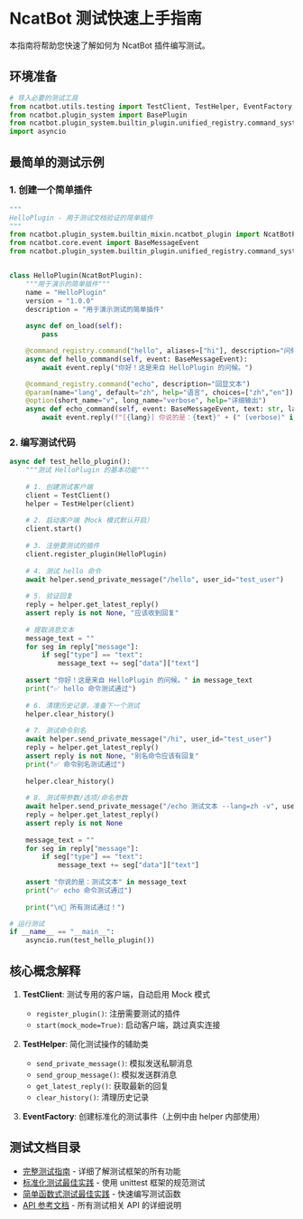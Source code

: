 # NcatBot 测试快速上手指南

本指南将帮助您快速了解如何为 NcatBot 插件编写测试。

## 环境准备

```python
# 导入必要的测试工具
from ncatbot.utils.testing import TestClient, TestHelper, EventFactory
from ncatbot.plugin_system import BasePlugin
from ncatbot.plugin_system.builtin_plugin.unified_registry.command_system.registry import command_registry, param, option
import asyncio
```

## 最简单的测试示例

### 1. 创建一个简单插件

```python
"""
HelloPlugin - 用于测试文档验证的简单插件
"""
from ncatbot.plugin_system.builtin_mixin.ncatbot_plugin import NcatBotPlugin
from ncatbot.core.event import BaseMessageEvent
from ncatbot.plugin_system.builtin_plugin.unified_registry.command_system.registry import command_registry, param, option


class HelloPlugin(NcatBotPlugin):
    """用于演示的简单插件"""
    name = "HelloPlugin"
    version = "1.0.0"
    description = "用于演示测试的简单插件"
        
    async def on_load(self):
        pass

    @command_registry.command("hello", aliases=["hi"], description="问候")
    async def hello_command(self, event: BaseMessageEvent):
        await event.reply("你好！这是来自 HelloPlugin 的问候。")

    @command_registry.command("echo", description="回显文本")
    @param(name="lang", default="zh", help="语言", choices=["zh","en"])
    @option(short_name="v", long_name="verbose", help="详细输出")
    async def echo_command(self, event: BaseMessageEvent, text: str, lang: str = "zh", verbose: bool = False):
        await event.reply(f"[{lang}] 你说的是：{text}" + (" (verbose)" if verbose else ""))

```

### 2. 编写测试代码

```python
async def test_hello_plugin():
    """测试 HelloPlugin 的基本功能"""
    
    # 1. 创建测试客户端
    client = TestClient()
    helper = TestHelper(client)
    
    # 2. 启动客户端（Mock 模式默认开启）
    client.start()
    
    # 3. 注册要测试的插件
    client.register_plugin(HelloPlugin)
    
    # 4. 测试 hello 命令
    await helper.send_private_message("/hello", user_id="test_user")
    
    # 5. 验证回复
    reply = helper.get_latest_reply()
    assert reply is not None, "应该收到回复"
    
    # 提取消息文本
    message_text = ""
    for seg in reply["message"]:
        if seg["type"] == "text":
            message_text += seg["data"]["text"]
    
    assert "你好！这是来自 HelloPlugin 的问候。" in message_text
    print("✅ hello 命令测试通过")
    
    # 6. 清理历史记录，准备下一个测试
    helper.clear_history()
    
    # 7. 测试命令别名
    await helper.send_private_message("/hi", user_id="test_user")
    reply = helper.get_latest_reply()
    assert reply is not None, "别名命令应该有回复"
    print("✅ 命令别名测试通过")
    
    helper.clear_history()
    
    # 8. 测试带参数/选项/命名参数
    await helper.send_private_message("/echo 测试文本 --lang=zh -v", user_id="test_user")
    reply = helper.get_latest_reply()
    assert reply is not None
    
    message_text = ""
    for seg in reply["message"]:
        if seg["type"] == "text":
            message_text += seg["data"]["text"]
    
    assert "你说的是：测试文本" in message_text
    print("✅ echo 命令测试通过")
    
    print("\n🎉 所有测试通过！")

# 运行测试
if __name__ == "__main__":
    asyncio.run(test_hello_plugin())
```

## 核心概念解释

1. **TestClient**: 测试专用的客户端，自动启用 Mock 模式
   - `register_plugin()`: 注册需要测试的插件
   - `start(mock_mode=True)`: 启动客户端，跳过真实连接

2. **TestHelper**: 简化测试操作的辅助类
   - `send_private_message()`: 模拟发送私聊消息
   - `send_group_message()`: 模拟发送群消息
   - `get_latest_reply()`: 获取最新的回复
   - `clear_history()`: 清理历史记录

3. **EventFactory**: 创建标准化的测试事件（上例中由 helper 内部使用）

## 测试文档目录

- [完整测试指南](./guide.md) - 详细了解测试框架的所有功能
- [标准化测试最佳实践](./best-practice-unittest.md) - 使用 unittest 框架的规范测试
- [简单函数式测试最佳实践](./best-practice-simple.md) - 快速编写测试函数
- [API 参考文档](./api-reference.md) - 所有测试相关 API 的详细说明
